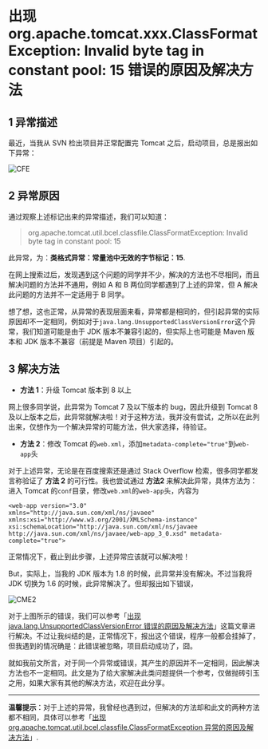 # 出现 org.apache.tomcat.xxx.ClassFormatException: Invalid byte tag in constant pool: 15 错误的原因及解决方法

## 1 异常描述

最近，当我从 SVN 检出项目并正常配置完 Tomcat 之后，启动项目，总是报出如下异常：

![CFE](http://img.blog.csdn.net/20171107152404359)

## 2 异常原因

通过观察上述标记出来的异常描述，我们可以知道：

> org.apache.tomcat.util.bcel.classfile.ClassFormatException: Invalid byte tag in constant pool: 15

此异常，为：**类格式异常：常量池中无效的字节标记：15**.

在网上搜索过后，发现遇到这个问题的同学并不少，解决的方法也不尽相同，而且解决问题的方法并不通用，例如 A 和 B 两位同学都遇到了上述的异常，但 A 解决此问题的方法并不一定适用于 B 同学。

想了想，这也正常，从异常的表现层面来看，异常都是相同的，但引起异常的实际原因却不一定相同，例如对于`java.lang.UnsupportedClassVersionError`这个异常，我们知道可能是由于 JDK 版本不兼容引起的，但实际上也可能是 Maven 版本和 JDK 版本不兼容（前提是 Maven 项目）引起的。


## 3 解决方法

- **方法 1**：升级 Tomcat 版本到 8 以上

网上很多同学说，此异常为 Tomcat 7 及以下版本的 bug，因此升级到 Tomcat 8 及以上版本之后，此异常就解决啦！对于这种方法，我并没有尝试，之所以在此列出来，仅想作为一个解决异常的可能方法，供大家选择，待验证。

- **方法 2**：修改 Tomcat 的`web.xml`，添加`metadata-complete="true"`到`web-app`头

对于上述异常，无论是在百度搜索还是通过 Stack Overflow 检索，很多同学都发言称验证了 **方法 2** 的可行性。我也尝试通过 **方法2** 来解决此异常，具体方法为：进入 Tomcat 的`conf`目录，修改`web.xml`的`web-app`头，内容为

```
<web-app version="3.0" 
xmlns="http://java.sun.com/xml/ns/javaee" 
xmlns:xsi="http://www.w3.org/2001/XMLSchema-instance" 
xsi:schemaLocation="http://java.sun.com/xml/ns/javaee http://java.sun.com/xml/ns/javaee/web-app_3_0.xsd" metadata-complete="true">
```

正常情况下，截止到此步骤，上述异常应该就可以解决啦！

But，实际上，当我的 JDK 版本为 1.8 的时候，此异常并没有解决。不过当我将 JDK 切换为 1.6 的时候，此异常解决了。但却报出如下错误，

![CME2](http://img.blog.csdn.net/20171107160047154)

对于上图所示的错误，我们可以参考「[出现 java.lang.UnsupportedClassVersionError 错误的原因及解决方法](https://github.com/guobinhit/solutioncase-throwable/blob/master/solution-cases/class-version-error.md)」这篇文章进行解决。不过让我纠结的是，正常情况下，报出这个错误，程序一般都会挂掉了，但我遇到的情况确是：此错误被忽略，项目启动成功了，囧。

就如我前文所言，对于同一个异常或错误，其产生的原因并不一定相同，因此解决方法也不一定相同。此文是为了给大家解决此类问题提供一个参考，仅做抛砖引玉之用，如果大家有其他的解决方法，欢迎在此分享。


----------

**温馨提示**：对于上述的异常，我曾经也遇到过，但解决的方法却和此文的两种方法都不相同，具体可以参考「[出现 org.apache.tomcat.util.bcel.classfile.ClassFormatException 异常的原因及解决方法](https://github.com/guobinhit/solutioncase-throwable/blob/master/solution-cases/class-format-exception.md)」.

